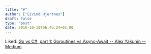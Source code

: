```yaml
---
title: "#"
author: ["Eivind Hjertnes"]
draft: false
type: "post"
date: 2018-10-10T06:46:24+02:00
---
```


Liked:
[Go
vs C#, part 1: Goroutines vs Async-Await -- Alex Yakunin -- Medium](https://medium.com/@alexyakunin/go-vs-c-part-1-goroutines-vs-async-await-ac909c651c11)
